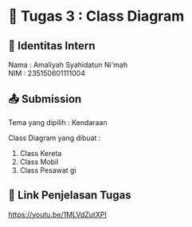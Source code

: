 # 📁 Tugas 3 : Class Diagram

## 👤 Identitas Intern
Nama : Amaliyah Syahidatun Ni'mah        
NIM  : 235150601111004

## 📤 Submission

Tema yang dipilih : Kendaraan

Class Diagram yang dibuat : 
1. Class Kereta
2. Class Mobil
3. Class Pesawat
gi

## 🔗 Link Penjelasan Tugas

https://youtu.be/1MLVdZutXPI